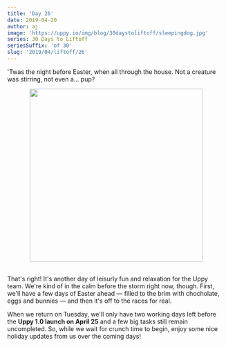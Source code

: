```yaml
---
title: 'Day 26'
date: 2019-04-20
author: aj
image: 'https://uppy.io/img/blog/30daystoliftoff/sleepingdog.jpg'
series: 30 Days to Liftoff
seriesSuffix: 'of 30'
slug: '2019/04/liftoff/26'
---
```


'Twas the night before Easter, when all through the house. Not a creature was
stirring, not even a... pup?

<center><img width="400" src="https://media.giphy.com/media/hKBwl3S9hQaas/giphy.gif" /><br/><br/></center>

<!--truncate-->

That's right! It's another day of leisurly fun and relaxation for the Uppy team.
We're kind of in the calm before the storm right now, though. First, we'll have
a few days of Easter ahead — filled to the brim with chocholate, eggs and
bunnies — and then it's off to the races for real.

When we return on Tuesday, we'll only have two working days left before the
**Uppy 1.0 launch on April 25** and a few big tasks still remain uncompleted.
So, while we wait for crunch time to begin, enjoy some nice holiday updates from
us over the coming days!
